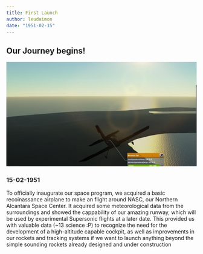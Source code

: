 ```yaml
---
title: First Launch
author: leudaimon
date: "1951-02-15"
---
```


## Our Journey begins!

![](FirstFlight_Y0001-D46-1.jpg)
### 15-02-1951
To officially inaugurate our space program, we acquired a basic recoinassance airplane to make an flight around
NASC, our Northern Alcantara Space Center. It acquired some meteorological data from the surroundings and showed the cappability of our amazing runway, which will be used by experimental Supersonic flights at a later date.
This provided us with valuable data (~13 science :P) to recognize the need for the development of a high-altitude capable cockpit, as well as improvements in our rockets and tracking systems if we want to launch anything beyond the simple sounding rockets already designed and under construction


